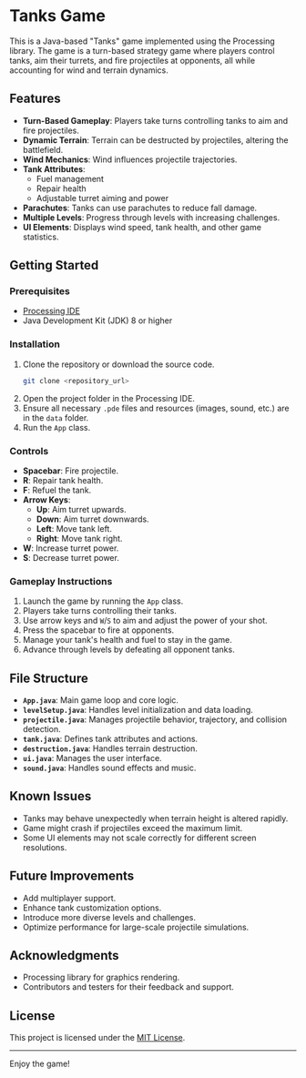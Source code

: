 # Tanks Game

This is a Java-based "Tanks" game implemented using the Processing library. The game is a turn-based strategy game where players control tanks, aim their turrets, and fire projectiles at opponents, all while accounting for wind and terrain dynamics.

## Features

- **Turn-Based Gameplay**: Players take turns controlling tanks to aim and fire projectiles.
- **Dynamic Terrain**: Terrain can be destructed by projectiles, altering the battlefield.
- **Wind Mechanics**: Wind influences projectile trajectories.
- **Tank Attributes**:
  - Fuel management
  - Repair health
  - Adjustable turret aiming and power
- **Parachutes**: Tanks can use parachutes to reduce fall damage.
- **Multiple Levels**: Progress through levels with increasing challenges.
- **UI Elements**: Displays wind speed, tank health, and other game statistics.

## Getting Started

### Prerequisites

- [Processing IDE](https://processing.org/download/)
- Java Development Kit (JDK) 8 or higher

### Installation

1. Clone the repository or download the source code.
   ```bash
   git clone <repository_url>
   ```
2. Open the project folder in the Processing IDE.
3. Ensure all necessary `.pde` files and resources (images, sound, etc.) are in the `data` folder.
4. Run the `App` class.

### Controls

- **Spacebar**: Fire projectile.
- **R**: Repair tank health.
- **F**: Refuel the tank.
- **Arrow Keys**:
  - **Up**: Aim turret upwards.
  - **Down**: Aim turret downwards.
  - **Left**: Move tank left.
  - **Right**: Move tank right.
- **W**: Increase turret power.
- **S**: Decrease turret power.

### Gameplay Instructions

1. Launch the game by running the `App` class.
2. Players take turns controlling their tanks.
3. Use arrow keys and `W`/`S` to aim and adjust the power of your shot.
4. Press the spacebar to fire at opponents.
5. Manage your tank's health and fuel to stay in the game.
6. Advance through levels by defeating all opponent tanks.

## File Structure

- **`App.java`**: Main game loop and core logic.
- **`levelSetup.java`**: Handles level initialization and data loading.
- **`projectile.java`**: Manages projectile behavior, trajectory, and collision detection.
- **`tank.java`**: Defines tank attributes and actions.
- **`destruction.java`**: Handles terrain destruction.
- **`ui.java`**: Manages the user interface.
- **`sound.java`**: Handles sound effects and music.

## Known Issues

- Tanks may behave unexpectedly when terrain height is altered rapidly.
- Game might crash if projectiles exceed the maximum limit.
- Some UI elements may not scale correctly for different screen resolutions.

## Future Improvements

- Add multiplayer support.
- Enhance tank customization options.
- Introduce more diverse levels and challenges.
- Optimize performance for large-scale projectile simulations.

## Acknowledgments

- Processing library for graphics rendering.
- Contributors and testers for their feedback and support.

## License

This project is licensed under the [MIT License](LICENSE).

---

Enjoy the game!

